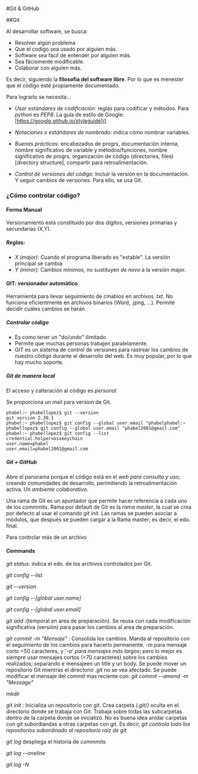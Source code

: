 #Git & GitHub

##Git

Al desarrollar software, se busca:

* Resolver algún problema
* Que el codigo sea usado por alguien más.
* Software sea fácil de entender por alguien más.
* Sea fáciomente modificable.
* Colaborar con alguien más.

Es decir, siguiendo la **filosofía del software libre**. Por lo que es menester que el código esté propiamente documentado.

Para lograrlo se necesita...

* _Usar estándares de codificación_: reglas para codificar y métodos. Para _python_ es _PEP8_. La guía  de estilo de Google: [https://google.github.io/styleguide]()

* _Notaciones o estándares de nombrado_: indica cómo nombrar variables.
* _Buenas prácticas_: encabezados de progrs, documentación interna, nombre significativo de variable y métodos/funciones, nombre significativo de progrs, organización de código (directories, files)[directory structure], compartir para retroalimentación.
* _Control de versiones del código_: Incluir la versión en la documentación. Y seguir cambios de versiones. Para ello, se usa Git.

### ¿Cómo controlar código?

#### Forma Manual

Versionamiento está constituido por dos dígitos, versiones primarias y secundarias (X,Y).

##### Reglas:
* _X (major)_: Cuando el programa liberado es "estable". La versión principal se cambia
* _Y (minor)_: Cambios mínimos, no sustituyen _de novo_ a la versión major.

#### GIT: versionador automático

Herramienta para llevar seguimiento de cmabios en archivos _.txt_. No funciona eficientmente en archivos binarios (Word, .jpng, ...).
Permite decidir cuáles cambios se harán.

##### Controlar código
* Es como tener un "do/undo" ilimitado.
* Permite que muchas personas trabajen paralelamente.
* GIT es un sistema de control de versiones para rastrear los cambios de nuestro código durante el desarrollo del web. Es muy popular, por lo que hay mucho soporte.

##### Git de manera local

El acceso y calteración al código es _personal_.

Se proporciona un mail para version de Git.

```
phabel:~ phabellopez$ git --version
git version 2.30.1
phabel:~ phabellopez$ git config --global user.email "phabelphabel:~ phabellopez$ git config --global user.email "phabel2001@gmail.com"
phabel:~ phabellopez$ git config --list
credential.helper=osxkeychain
user.name=phabel
user.email=phabel2001@gmail.com

```

##### Git + GitHub

Abre el panorama porque el código está en el _web para consulta y uso_; creando comunidades de desarrollo, perimitiendo la retroalimentación activa. Un _ambiente colaborativo_.

Una rama de Git es un apuntador que permite hacer referencia a cada uno de los commmits. Rama por default de Git es la *rama master*, la cual se crea por defecto al usar el comando *git init*. Las ramas se pueden asociar a módulos, que después se pueden cargar a la Rama master; es decir, el edo. final.

Para controlar más de un archivo






#### Commands

*git status*: indica el edo. de los archivos controlados por Git.

*git config --list*

*git --version*

*git config --[global user.name]*

*git config --[global user.email]*

*git add* :(temporal en area de preparación). Se reusa con cada modificación significativa (versión) para pasar los cambios al area de preparación.

*git commit -m "Mensaje"* : Consolida los cambios. Manda al repositorio con el seguimiento de los cambios para hacerlo permanente. *-m* para mensaje corto <50 caracteres, y  '*-a'  para mensajes más largos*; pero lo mejor es siempre usar mensajes cortos (<70 caracteres) sobre los cambios realizados; separando e mensajeen un title y un body. Se puede mover un repositorio Git mientras el directorio *.git* no se vea afectado.
Se puede modificar el mensaje del *commit* mas reciente con: *git commit --amend -m "Message"*

*mkdir*

*git init* : Inicializa un repositorio con git. Crea carpeta *(.git/)* oculta en el directorio donde se trabaja con Git. Trabaja sobre todas las subcarpetas dentro de la carpeta donde se inicializó. No es buena idea anidar carpetas con git subordiandas a otras carpetas con git. Es decir, *git controla todo los repositorios subordinado al repositorio raiz de git*

*git log* despliega el historia de *commmits*

*git log --oneline*

*git log -N*

